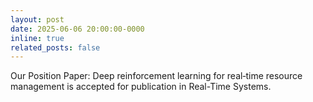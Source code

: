 ```yaml
---
layout: post
date: 2025-06-06 20:00:00-0000
inline: true
related_posts: false
---
```


Our Position Paper: Deep reinforcement learning for real‑time resource management is accepted for publication in Real-Time Systems. 
